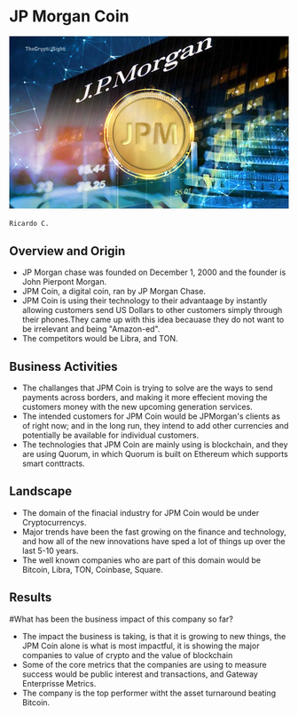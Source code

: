 # JP Morgan Coin
![](JPM-Coin.jpg)

``Ricardo C.``

## Overview and Origin
* JP Morgan chase was founded on December 1, 2000 and the founder is John Pierpont Morgan.
* JPM Coin, a digital coin, ran by JP Morgan Chase.
*  JPM Coin is using their technology to their advantaage by instantly allowing customers send US Dollars to other customers simply through their phones.They came up with this idea becauase they do not want to be irrelevant and being "Amazon-ed".
* The competitors would be Libra, and TON. 

## Business Activities
* The challanges that JPM Coin is trying to solve are the ways to send payments across borders, and making it more effecient moving the customers money with the new upcoming generation services.
* The intended customers for JPM Coin would be JPMorgan's clients as of right now; and in the long run, they intend to add other currencies and potentially be available for individual customers.
* The technologies that JPM Coin are mainly using is blockchain, and they are using Quorum, in which Quorum is built on Ethereum which supports smart conttracts.

## Landscape
* The domain of the finacial industry for JPM Coin would be under Cryptocurrencys.
* Major trends have been the fast growing on the finance and technology, and how all of the new innovations have sped a lot of things up over the last 5-10 years.
* The well known companies who are part of this domain would be Bitcoin, Libra, TON, Coinbase, Square.

## Results

  #What has been the business impact of this company so far?
* The impact the business is taking, is that it is growing to new things, the JPM Coin alone is what is most impactful, it is showing the major companies to value of crypto and the value of blockchain
* Some of the core metrics that the companies are using to measure success would be public interest and transactions, and Gateway Enterprisse Metrics.
* The company is the top performer witht the asset turnaround beating Bitcoin.
